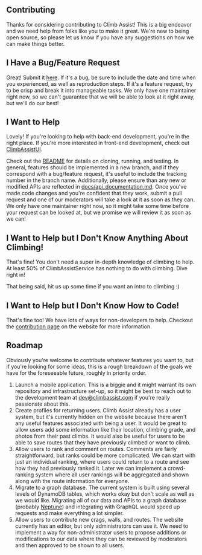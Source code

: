 Contributing
------------

Thanks for considering contributing to Climb Assist! This is a big endeavor and we need help from folks like you to make
it great. We're new to being open source, so please let us know if you have any suggestions on how we can make things
better.

I Have a Bug/Feature Request
----------------------------

Great! Submit it [here](TODO). If it's a bug, be sure to include the date and time when you experienced, as
well as reproduction steps. If it's a feature request, try to be crisp and break it into manageable tasks. We only have
one maintainer right now, so we can't guarantee that we will be able to look at it right away, but we'll do our best! 

I Want to Help
--------------

Lovely! If you're looking to help with back-end development, you're in the right place. If you're more
interested in front-end development, check out [ClimbAssistUI](TODO). 
 
Check out the [README](README.md) for details on cloning, running, and testing. In general, features should be
implemented in a new branch, and if they correspond with a bug/feature request, it's useful to include the tracking
number in the branch name. Additionally, please ensure than any new or modified APIs are reflected in 
[docs/api_documentation.md](docs/api_documentation.md). Once you've made code changes and you're confident that they
work, submit a pull request and one of our moderators will take a look at it as soon as they can. We only have one
maintainer right now, so it might take some time before your request can be looked at, but we promise we will review
it as soon as we can!

I Want to Help but I Don't Know Anything About Climbing!
--------------------------------------------------------
That's fine! You don't need a super in-depth knowledge of climbing to help. At least 50% of ClimbAssistService has
nothing to do with climbing. Dive right in!

That being said, hit us up some time if you want an intro to climbing :)

I Want to Help but I Don't Know How to Code!
--------------------------------------------
That's fine too! We have lots of ways for non-developers to help. Checkout the 
[contribution page](https://climbassist.com/contribute) on the website for more information.

Roadmap
-------

Obviously you're welcome to contribute whatever features you want to, but if you're looking for some ideas, this is a
rough breakdown of the goals we have for the foreseeable future, roughly in priority order.

1. Launch a mobile application. This is a biggie and it might warrant its own repository and infrastructure set-up, so
it might be best to reach out to the development team at [dev@climbassist.com](mailto:dev@climbassist.com) if you're
really passionate about this.
1. Create profiles for returning users. Climb Assist already has a user system, but it's currently hidden on the website
because there aren't any useful features associated with being a user. It would be great to allow users add some
information like their location, climbing grade, and photos from their past climbs. It would also be useful for users to
be able to save routes that they have previously climbed or want to climb.
1. Allow users to rank and comment on routes. Comments are fairly straightforward, but ranks could be more
complicated. We can start with just an individual ranking, where users could return to a route and see how they had
previously ranked it. Later we can implement a crowd-ranking system where all user rankings will be aggregated and
shown along with the route information for everyone.
1. Migrate to a graph database. The current system is built using several levels of DynamoDB tables, which works okay
but don't scale as well as we would like. Migrating all of our data and APIs to a graph database (probably 
[Neptune](https://aws.amazon.com/neptune/)) and integrating with GraphQL would speed up requests and make everything a
lot simpler.
1. Allow users to contribute new crags, walls, and routes. The website currently has an editor, but only
administrators can use it. We need to implement a way for non-administrator users to propose additions or modifications
to our data where they can be reviewed by moderators and then approved to be shown to all users.
